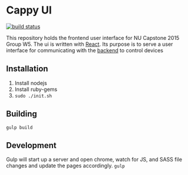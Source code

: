 # Cappy UI
[![build status](https://img.shields.io/travis/cappity-cappity-capstone/ui/master.svg?style=flat)](https://travis-ci.org/cappity-cappity-capstone/ui)

This repository holds the frontend user interface for NU Capstone 2015 Group W5.
The ui is written with [React](https://facebook.github.io/react/).
Its purpose is to serve a user interface for communicating with the [backend](https://github.com/cappity-cappity-capstone/backend) to control devices

## Installation

1. Install nodejs
2. Install ruby-gems
3. `sudo ./init.sh`

## Building
`gulp build`

## Development

Gulp will start up a server and open chrome, watch for JS, and SASS file changes and update the pages accordingly.
`gulp`
